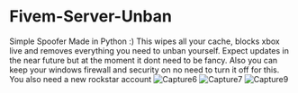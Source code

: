 # Fivem-Server-Unban
Simple Spoofer Made in Python :) This wipes all your cache, blocks xbox live and removes everything you need to unban yourself.
Expect updates in the near future but at the moment it dont need to be fancy.
Also you can keep your windows firewall and security on no need to turn it off for this.
You also need a new rockstar account
![Capture6](https://user-images.githubusercontent.com/116701630/198008426-7554b62d-4a48-4b52-b1d5-f9df9dc87098.PNG)
![Capture7](https://user-images.githubusercontent.com/116701630/198008624-afdac408-90d5-4adf-875a-32ea19bd2d1e.PNG)
![Capture9](https://user-images.githubusercontent.com/116701630/198008820-62554607-3c06-4966-80cc-f38444b6fa97.PNG)
